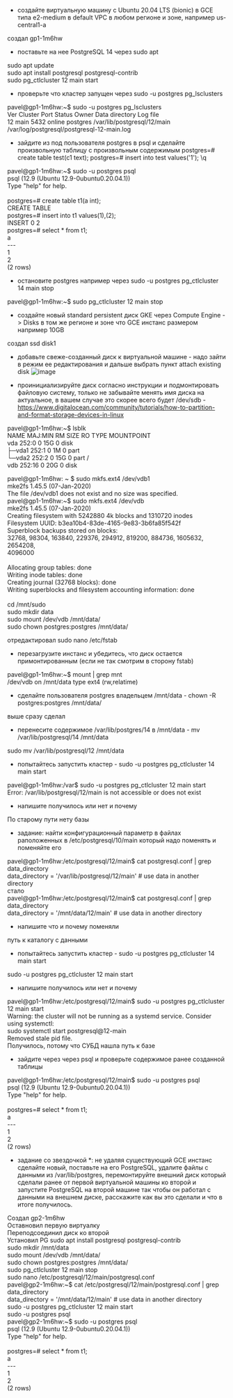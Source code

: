  - создайте виртуальную машину c Ubuntu 20.04 LTS (bionic) в GCE типа e2-medium в default VPC в любом регионе и зоне, например us-central1-a

создал gp1-1m6hw
 - поставьте на нее PostgreSQL 14 через sudo apt
 
 sudo apt update<BR>
sudo apt install postgresql postgresql-contrib<BR>
sudo pg_ctlcluster 12 main start
 - проверьте что кластер запущен через sudo -u postgres pg_lsclusters

pavel@gp1-1m6hw:~$ sudo -u postgres pg_lsclusters<BR>
Ver Cluster Port Status Owner    Data directory              Log file<BR>
12  main    5432 online postgres /var/lib/postgresql/12/main /var/log/postgresql/postgresql-12-main.log<BR>

 - зайдите из под пользователя postgres в psql и сделайте произвольную таблицу с произвольным содержимым postgres=# create table test(c1 text); postgres=# insert into test values('1'); \q
 
 pavel@gp1-1m6hw:~$ sudo -u postgres psql<BR>
psql (12.9 (Ubuntu 12.9-0ubuntu0.20.04.1))<BR>
Type "help" for help.<BR>
<BR>
postgres=# create table t1(a int);<BR>
CREATE TABLE<BR>
postgres=# insert into t1 values(1),(2);<BR>
INSERT 0 2<BR>
postgres=# select * from t1;<BR>
 a<BR>
---<BR>
 1<BR>
 2<BR>
(2 rows)<BR>

 - остановите postgres например через sudo -u postgres pg_ctlcluster 14 main stop
 
 pavel@gp1-1m6hw:~$ sudo pg_ctlcluster 12 main stop

 - создайте новый standard persistent диск GKE через Compute Engine -> Disks в том же регионе и зоне что GCE инстанс размером например 10GB
 
 создал ssd disk1
 - добавьте свеже-созданный диск к виртуальной машине - надо зайти в режим ее редактирования и дальше выбрать пункт attach existing disk
 ![image](https://user-images.githubusercontent.com/16693077/159765960-228a3ec7-8c97-4bf8-b141-17a0f7ac2454.png)

 - проинициализируйте диск согласно инструкции и подмонтировать файловую систему, только не забывайте менять имя диска на актуальное, в вашем случае это скорее всего будет /dev/sdb - https://www.digitalocean.com/community/tutorials/how-to-partition-and-format-storage-devices-in-linux

 pavel@gp1-1m6hw:~$ lsblk<BR>
NAME   MAJ:MIN RM SIZE RO TYPE MOUNTPOINT<BR>
vda    252:0    0  15G  0 disk<BR>
├─vda1 252:1    0   1M  0 part<BR>
└─vda2 252:2    0  15G  0 part /<BR>
vdb    252:16   0  20G  0 disk<BR>

 
 pavel@gp1-1m6hw: ~ $ sudo mkfs.ext4 /dev/vdb1<BR>
mke2fs 1.45.5 (07-Jan-2020)<BR>
The file /dev/vdb1 does not exist and no size was specified.<BR>
pavel@gp1-1m6hw:~$ sudo mkfs.ext4 /dev/vdb<BR>
mke2fs 1.45.5 (07-Jan-2020)<BR>
Creating filesystem with 5242880 4k blocks and 1310720 inodes<BR>
Filesystem UUID: b3ea10b4-83de-4165-9e83-3b6fa85f542f<BR>
Superblock backups stored on blocks:<BR>
        32768, 98304, 163840, 229376, 294912, 819200, 884736, 1605632, 2654208,<BR>
        4096000<BR>
<BR>
Allocating group tables: done<BR>
Writing inode tables: done<BR>
Creating journal (32768 blocks): done<BR>
Writing superblocks and filesystem accounting information: done<BR>
<BR>
cd /mnt/sudo<BR>
sudo mkdir data<BR>
 sudo mount /dev/vdb /mnt/data/<BR>
 sudo chown postgres:postgres /mnt/data/<BR>
 
 отредактировал sudo nano /etc/fstab 
 - перезагрузите инстанс и убедитесь, что диск остается примонтированным (если не так смотрим в сторону fstab)

 pavel@gp1-1m6hw:~$ mount | grep mnt<BR>
/dev/vdb on /mnt/data type ext4 (rw,relatime)

 
 - сделайте пользователя postgres владельцем /mnt/data - chown -R postgres:postgres /mnt/data/
 
 выше сразу сделал
 - перенесите содержимое /var/lib/postgres/14 в /mnt/data - mv /var/lib/postgresql/14 /mnt/data
 
 sudo mv /var/lib/postgresql/12 /mnt/data
 
 - попытайтесь запустить кластер - sudo -u postgres pg_ctlcluster 14 main start
 
 pavel@gp1-1m6hw:/var$ sudo -u postgres pg_ctlcluster 12 main start<BR>
Error: /var/lib/postgresql/12/main is not accessible or does not exist

 
 - напишите получилось или нет и почему
 
 По старому пути нету базы
 - задание: найти конфигурационный параметр в файлах раположенных в /etc/postgresql/10/main который надо поменять и поменяйте его
 
 pavel@gp1-1m6hw:/etc/postgresql/12/main$ cat  postgresql.conf | grep data_directory<BR>
data_directory = '/var/lib/postgresql/12/main'          # use data in another directory<BR>
 стало<BR>
 pavel@gp1-1m6hw:/etc/postgresql/12/main$ cat  postgresql.conf | grep data_directory<BR>
data_directory = '/mnt/data/12/main'           # use data in another directory<BR>


 - напишите что и почему поменяли
 
 путь к каталогу с данными
 - попытайтесь запустить кластер - sudo -u postgres pg_ctlcluster 14 main start
 
 sudo -u postgres pg_ctlcluster 12 main start
 - напишите получилось или нет и почему

  pavel@gp1-1m6hw:/etc/postgresql/12/main$ sudo -u postgres pg_ctlcluster 12 main start<BR>
Warning: the cluster will not be running as a systemd service. Consider using systemctl:<BR>
  sudo systemctl start postgresql@12-main<BR>
Removed stale pid file.<BR>
 Получилось, потому что СУБД нашла путь к базе<BR>
 - зайдите через через psql и проверьте содержимое ранее созданной таблицы
 
pavel@gp1-1m6hw:/etc/postgresql/12/main$ sudo -u postgres psql<BR>
psql (12.9 (Ubuntu 12.9-0ubuntu0.20.04.1))<BR>
Type "help" for help.<BR>
<BR>
postgres=# select * from t1;<BR>
 a<BR>
---<BR>
 1<BR>
 2<BR>
(2 rows)<BR>


 
 - задание со звездочкой *: не удаляя существующий GCE инстанс сделайте новый, поставьте на его PostgreSQL, удалите файлы с данными из /var/lib/postgres, перемонтируйте внешний диск который сделали ранее от первой виртуальной машины ко второй и запустите PostgreSQL на второй машине так чтобы он работал с данными на внешнем диске, расскажите как вы это сделали и что в итоге получилось.

 Создал gp2-1m6hw<BR>
 Оставновил первую виртуалку<BR>
 Переподсоединил диск ко второй<BR>
 Установил PG sudo apt install postgresql postgresql-contrib<BR>
  sudo mkdir /mnt/data<BR>
 sudo mount /dev/vdb /mnt/data/<BR>
 sudo chown postgres:postgres /mnt/data/<BR>
 sudo pg_ctlcluster 12 main stop<BR>
 sudo nano /etc/postgresql/12/main/postgresql.conf<BR>
 pavel@gp2-1m6hw:~$ cat  /etc/postgresql/12/main/postgresql.conf | grep data_directory<BR>
data_directory = '/mnt/data/12/main'            # use data in another directory<BR>
 sudo -u postgres pg_ctlcluster 12 main start<BR>
 sudo -u postgres psql<BR>
 pavel@gp2-1m6hw:~$ sudo -u postgres psql<BR>
psql (12.9 (Ubuntu 12.9-0ubuntu0.20.04.1))<BR>
Type "help" for help.<BR>
<BR>
postgres=# select * from t1;<BR>
 a<BR>
---<BR>
 1<BR>
 2<BR>
(2 rows)<BR>
